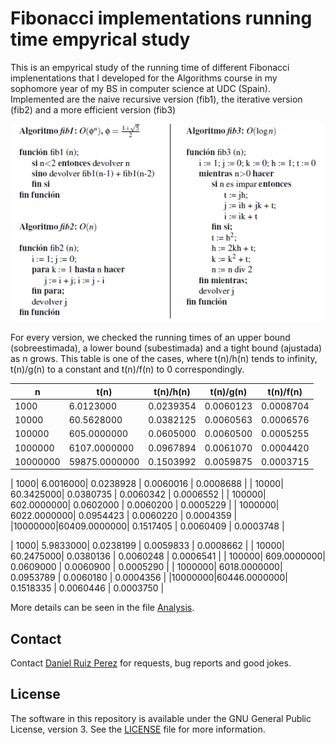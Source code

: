 Fibonacci implementations running time empyrical study
============


This is an empyrical study of the running time of different Fibonacci implenentations that I developed for the Algorithms course in my sophomore year of my BS in computer science at UDC (Spain). Implemented are the naive recursive version (fib1), the iterative version (fib2) and a more efficient version (fib3)



<p align="center">
<img src="https://github.com/DaniRuizPerez/Algorithms/blob/master/Fibonacci/alg.PNG" width="500">
</p>



For every version, we checked the running times of an upper bound (sobreestimada), a lower bound (subestimada) and a tight bound (ajustada) as n grows. This table is one of the cases, where  t(n)/h(n) tends to infinity, t(n)/g(n) to a constant and t(n)/f(n) to 0 correspondingly.


   |    n   |     t(n)    |   t(n)/h(n)    |    t(n)/g(n)   |    t(n)/f(n)   |
   |--------|-------------|----------------|----------------|----------------|
   |    1000|    6.0123000|     0.0239354  |     0.0060123  |     0.0008704  |
   |   10000|   60.5628000|     0.0382125  |     0.0060563  |     0.0006576  |
   |  100000|  605.0000000|     0.0605000  |     0.0060500  |     0.0005255  |
   | 1000000| 6107.0000000|     0.0967894  |     0.0061070  |     0.0004420  |
   |10000000|59875.0000000|     0.1503992  |     0.0059875  |     0.0003715  |

   |    1000|    6.0016000|     0.0238928  |     0.0060016  |     0.0008688  |
   |   10000|   60.3425000|     0.0380735  |     0.0060342  |     0.0006552  |
   |  100000|  602.0000000|     0.0602000  |     0.0060200  |     0.0005229  |
   | 1000000| 6022.0000000|     0.0954423  |     0.0060220  |     0.0004359  |
   |10000000|60409.0000000|     0.1517405  |     0.0060409  |     0.0003748  |

   |    1000|    5.9833000|     0.0238199  |     0.0059833  |     0.0008662  |
   |   10000|   60.2475000|     0.0380136  |     0.0060248  |     0.0006541  |
   |  100000|  609.0000000|     0.0609000  |     0.0060900  |     0.0005290  |
   | 1000000| 6018.0000000|     0.0953789  |     0.0060180  |     0.0004356  |
   |10000000|60446.0000000|     0.1518335  |     0.0060446  |     0.0003750  |

More details can be seen in the file [Analysis](https://github.com/DaniRuizPerez/Algorithms/blob/master/FIbonacci/Analysis).

## Contact

Contact [Daniel Ruiz Perez](mailto:druiz072@fiu.edu) for requests, bug reports and good jokes.


## License

The software in this repository is available under the GNU General Public License, version 3. See the [LICENSE](https://github.com/DaniRuizPerez/AutomaticReasoning/blob/master/LICENSE) file for more information.
